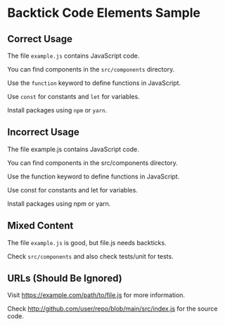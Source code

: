 # Backtick Code Elements Sample

## Correct Usage

The file `example.js` contains JavaScript code.

You can find components in the `src/components` directory.

Use the `function` keyword to define functions in JavaScript.

Use `const` for constants and `let` for variables.

Install packages using `npm` or `yarn`.

## Incorrect Usage

The file example.js contains JavaScript code.

You can find components in the src/components directory.

Use the function keyword to define functions in JavaScript.

Use const for constants and let for variables.

Install packages using npm or yarn.

## Mixed Content

The file `example.js` is good, but file.js needs backticks.

Check `src/components` and also check tests/unit for tests.

## URLs (Should Be Ignored)

Visit https://example.com/path/to/file.js for more information.

Check http://github.com/user/repo/blob/main/src/index.js for the source code.
